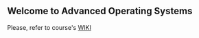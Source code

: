 ## Welcome to Advanced Operating Systems

Please, refer to course's [WIKI](https://github.iu.edu/SOIC-Operating-Systems/AOS-FA16/wiki)
